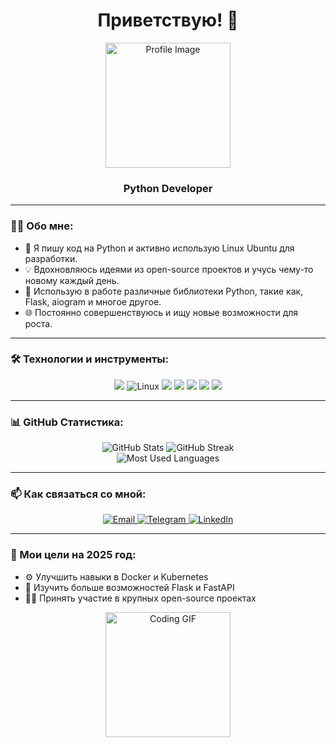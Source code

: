 <h1 align="center">Приветствую! 👋</h1>

<p align="center">
  <img src="https://avatars.githubusercontent.com/u/37796420?v=4" alt="Profile Image" width="200" height="200"/>
</p>

<h3 align="center">Python Developer</h3>

---

### 👨‍💻 Обо мне:

- 🐍 Я пишу код на Python и активно использую Linux Ubuntu для разработки.
- 💡 Вдохновляюсь идеями из open-source проектов и учусь чему-то новому каждый день.
- 🔧 Использую в работе различные библиотеки Python, такие как, Flask, aiogram и многое другое.
- 🌐 Постоянно совершенствуюсь и ищу новые возможности для роста.

---

### 🛠 Технологии и инструменты:

<p align="center">
  <img src="https://img.shields.io/badge/-Python-3776AB?style=flat-square&logo=python&logoColor=white" />
  <img src="https://img.shields.io/badge/Linux-FCC624?style=flat-square&logo=linux&logoColor=black" alt="Linux" />
  <img src="https://img.shields.io/badge/-Ubuntu-E95420?style=flat-square&logo=ubuntu&logoColor=white" />
  <img src="https://img.shields.io/badge/-Git-F05032?style=flat-square&logo=git&logoColor=white" />
  <img src="https://img.shields.io/badge/-Docker-2496ED?style=flat-square&logo=docker&logoColor=white" />
  <img src="https://img.shields.io/badge/-PyCharm-000000?style=flat-square&logo=pycharm&logoColor=white" />
  <img src="https://img.shields.io/badge/-VSCode-007ACC?style=flat-square&logo=visual-studio-code&logoColor=white" />
</p>

---

### 📊 GitHub Статистика:

<p align="center">
  <img src="https://github-readme-stats.vercel.app/api?username=Welzewool&show_icons=true&theme=dark" alt="GitHub Stats" />
  <img src="https://github-readme-streak-stats.herokuapp.com/?user=Welzewool&theme=dark" alt="GitHub Streak" /> <br />
  <img src="https://github-readme-stats.vercel.app/api/top-langs/?username=Welzewool&layout=compact&theme=dark" alt="Most Used Languages" />
</p>

---

### 📫 Как связаться со мной:

<p align="center">
  <a href="mailto:buffonishee@gmail.com">
    <img src="https://img.shields.io/badge/Gmail-D14836?style=flat-square&logo=gmail&logoColor=white" alt="Email"/>
  </a>
  <a href="https://t.me/@e2e42024">
    <img src="https://img.shields.io/badge/Telegram-2CA5E0?style=flat-square&logo=telegram&logoColor=white" alt="Telegram"/>
  </a>
  <a href="https://www.linkedin.com/in/wlzwool">
    <img src="https://img.shields.io/badge/LinkedIn-0077B5?style=flat-square&logo=linkedin&logoColor=white" alt="LinkedIn"/>
  </a>
</p>

---

### 🎯 Мои цели на 2025 год:

- ⚙️ Улучшить навыки в Docker и Kubernetes
- 🌱 Изучить больше возможностей Flask и FastAPI
- 🧑‍💻 Принять участие в крупных open-source проектах

<p align="center">
  <img src="https://media.giphy.com/media/L8K62iTDkzGX6/giphy.gif" alt="Coding GIF" width="200"/>
</p>

